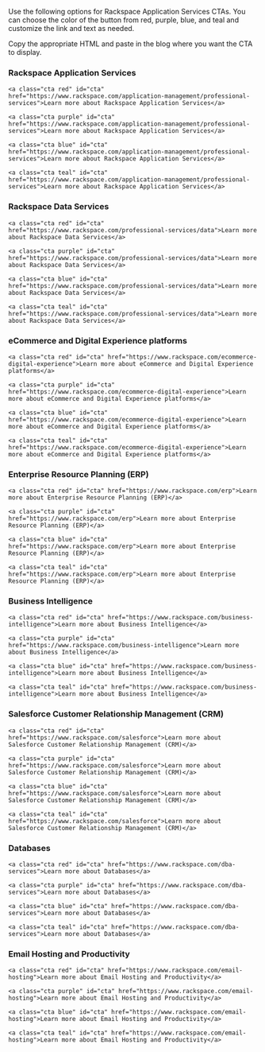 Use the following options for Rackspace Application Services CTAs. You can
choose the color of the button from red, purple, blue, and teal and
customize the link and text as needed.

Copy the appropriate HTML and paste in the blog where you want the CTA to
display.

### Rackspace Application Services

    <a class="cta red" id="cta" href="https://www.rackspace.com/application-management/professional-services">Learn more about Rackspace Application Services</a>

    <a class="cta purple" id="cta" href="https://www.rackspace.com/application-management/professional-services">Learn more about Rackspace Application Services</a>

    <a class="cta blue" id="cta" href="https://www.rackspace.com/application-management/professional-services">Learn more about Rackspace Application Services</a>

    <a class="cta teal" id="cta" href="https://www.rackspace.com/application-management/professional-services">Learn more about Rackspace Application Services</a>

### Rackspace Data Services

    <a class="cta red" id="cta" href="https://www.rackspace.com/professional-services/data">Learn more about Rackspace Data Services</a>

    <a class="cta purple" id="cta" href="https://www.rackspace.com/professional-services/data">Learn more about Rackspace Data Services</a>

    <a class="cta blue" id="cta" href="https://www.rackspace.com/professional-services/data">Learn more about Rackspace Data Services</a>

    <a class="cta teal" id="cta" href="https://www.rackspace.com/professional-services/data">Learn more about Rackspace Data Services</a>

### eCommerce and Digital Experience platforms

    <a class="cta red" id="cta" href="https://www.rackspace.com/ecommerce-digital-experience">Learn more about eCommerce and Digital Experience platforms</a>

    <a class="cta purple" id="cta" href="https://www.rackspace.com/ecommerce-digital-experience">Learn more about eCommerce and Digital Experience platforms</a>

    <a class="cta blue" id="cta" href="https://www.rackspace.com/ecommerce-digital-experience">Learn more about eCommerce and Digital Experience platforms</a>

    <a class="cta teal" id="cta" href="https://www.rackspace.com/ecommerce-digital-experience">Learn more about eCommerce and Digital Experience platforms</a>


### Enterprise Resource Planning (ERP)

    <a class="cta red" id="cta" href="https://www.rackspace.com/erp">Learn more about Enterprise Resource Planning (ERP)</a>

    <a class="cta purple" id="cta" href="https://www.rackspace.com/erp">Learn more about Enterprise Resource Planning (ERP)</a>

    <a class="cta blue" id="cta" href="https://www.rackspace.com/erp">Learn more about Enterprise Resource Planning (ERP)</a>

    <a class="cta teal" id="cta" href="https://www.rackspace.com/erp">Learn more about Enterprise Resource Planning (ERP)</a>


### Business Intelligence

    <a class="cta red" id="cta" href="https://www.rackspace.com/business-intelligence">Learn more about Business Intelligence</a>

    <a class="cta purple" id="cta" href="https://www.rackspace.com/business-intelligence">Learn more about Business Intelligence</a>

    <a class="cta blue" id="cta" href="https://www.rackspace.com/business-intelligence">Learn more about Business Intelligence</a>

    <a class="cta teal" id="cta" href="https://www.rackspace.com/business-intelligence">Learn more about Business Intelligence</a>


### Salesforce Customer Relationship Management (CRM)

    <a class="cta red" id="cta" href="https://www.rackspace.com/salesforce">Learn more about Salesforce Customer Relationship Management (CRM)</a>

    <a class="cta purple" id="cta" href="https://www.rackspace.com/salesforce">Learn more about Salesforce Customer Relationship Management (CRM)</a>

    <a class="cta blue" id="cta" href="https://www.rackspace.com/salesforce">Learn more about Salesforce Customer Relationship Management (CRM)</a>

    <a class="cta teal" id="cta" href="https://www.rackspace.com/salesforce">Learn more about Salesforce Customer Relationship Management (CRM)</a>


### Databases

    <a class="cta red" id="cta" href="https://www.rackspace.com/dba-services">Learn more about Databases</a>

    <a class="cta purple" id="cta" href="https://www.rackspace.com/dba-services">Learn more about Databases</a>

    <a class="cta blue" id="cta" href="https://www.rackspace.com/dba-services">Learn more about Databases</a>

    <a class="cta teal" id="cta" href="https://www.rackspace.com/dba-services">Learn more about Databases</a>


### Email Hosting and Productivity

    <a class="cta red" id="cta" href="https://www.rackspace.com/email-hosting">Learn more about Email Hosting and Productivity</a>

    <a class="cta purple" id="cta" href="https://www.rackspace.com/email-hosting">Learn more about Email Hosting and Productivity</a>

    <a class="cta blue" id="cta" href="https://www.rackspace.com/email-hosting">Learn more about Email Hosting and Productivity</a>

    <a class="cta teal" id="cta" href="https://www.rackspace.com/email-hosting">Learn more about Email Hosting and Productivity</a>
